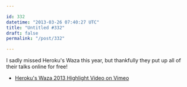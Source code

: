 ```yaml
---

id: 332
datetime: "2013-03-26 07:40:27 UTC"
title: "Untitled #332"
draft: false
permalink: "/post/332"

---
```


I sadly missed Heroku's Waza this year, but thankfully they put up all of their talks online for free! 

 
 * [Heroku's Waza 2013 Highlight Video on Vimeo](https://vimeo.com/61829655)



